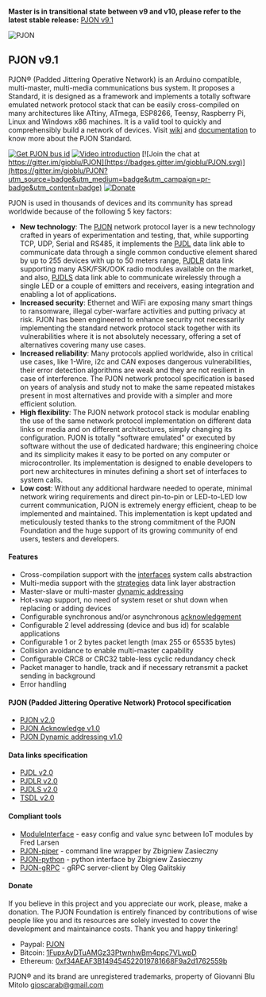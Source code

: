 **Master is in transitional state between v9 and v10, please refer to the latest stable release:** [PJON v9.1](https://github.com/gioblu/PJON/releases/tag/9.1)

![PJON](http://www.gioblu.com/PJON/PJON-github-header-tiny.png)
## PJON v9.1
PJON® (Padded Jittering Operative Network) is an Arduino compatible, multi-master, multi-media communications bus system. It proposes a Standard, it is designed as a framework and implements a totally software emulated network protocol stack that can be easily cross-compiled on many architectures like ATtiny, ATmega, ESP8266, Teensy, Raspberry Pi, Linux and Windows x86 machines. It is a valid tool to quickly and comprehensibly build a network of devices. Visit [wiki](https://github.com/gioblu/PJON/wiki) and [documentation](documentation/README.md) to know more about the PJON Standard.

[![Get PJON bus id](https://img.shields.io/badge/GET-PJON%20bus%20id-lightgrey.svg)](http://www.pjon.org/get-bus-id.php)
[![Video introduction](https://img.shields.io/badge/PJON-video%20introduction-blue.svg)](https://www.youtube.com/watch?v=vjc4ZF5own8)
[![Join the chat at https://gitter.im/gioblu/PJON](https://badges.gitter.im/gioblu/PJON.svg)](https://gitter.im/gioblu/PJON?utm_source=badge&utm_medium=badge&utm_campaign=pr-badge&utm_content=badge) [![Donate](https://img.shields.io/badge/DONATE-Paypal-green.svg)](https://www.paypal.me/PJON)

PJON is used in thousands of devices and its community has spread worldwide because of the following 5 key factors:
- **New technology**: The [PJON](specification/PJON-protocol-specification-v2.0.md) network protocol layer is a new technology crafted in years of experimentation and testing, that, while supporting TCP, UDP, Serial and RS485, it implements the [PJDL](strategies/SoftwareBitBang/specification/PJDL-specification-v2.0.md) data link able to communicate data through a single common conductive element shared by up to 255 devices with up to 50 meters range, [PJDLR](strategies/OverSampling/specification/PJDLR-specification-v2.0.md) data link supporting many ASK/FSK/OOK radio modules available on the market, and also, [PJDLS](strategies/AnalogSampling/specification/PJDLS-specification-v1.0.md) data link able to communicate wirelessly through a single LED or a couple of emitters and receivers, easing integration and enabling a lot of applications.
- **Increased security**: Ethernet and WiFi are exposing many smart things to ransomware, illegal cyber-warfare activities and putting privacy at risk. PJON has been engineered to enhance security not necessarily implementing the standard network protocol stack together with its vulnerabilities where it is not absolutely necessary, offering a set of alternatives covering many use cases.
- **Increased reliability**: Many protocols applied worldwide, also in critical use cases, like 1-Wire, i2c and CAN exposes dangerous vulnerabilities, their error detection algorithms are weak and they are not resilient in case of interference. The PJON network protocol specification is based on years of analysis and study not to make the same repeated mistakes present in most alternatives and provide with a simpler and more efficient solution.
- **High flexibility**: The PJON network protocol stack is modular enabling the use of the same network protocol implementation on different data links or media and on different architectures, simply changing its configuration. PJON is totally "software emulated" or executed by software without the use of dedicated hardware; this engineering choice and its simplicity makes it easy to be ported on any computer or microcontroller. Its implementation is designed to enable developers to port new architectures in minutes defining a short set of interfaces to system calls.
- **Low cost**: Without any additional hardware needed to operate, minimal network wiring requirements and direct pin-to-pin or LED-to-LED low current communication, PJON is extremely energy efficient, cheap to be implemented and maintained. This implementation is kept updated and meticulously tested thanks to the strong commitment of the PJON Foundation and the huge support of its growing community of end users, testers and developers.

#### Features
- Cross-compilation support with the [interfaces](interfaces) system calls abstraction   
- Multi-media support with the [strategies](strategies) data link layer abstraction
- Master-slave or multi-master [dynamic addressing](specification/PJON-dynamic-addressing-specification-v1.0.md)
- Hot-swap support, no need of system reset or shut down when replacing or adding devices
- Configurable synchronous and/or asynchronous [acknowledgement](specification/PJON-protocol-acknowledge-specification-v1.0.md)
- Configurable 2 level addressing (device and bus id) for scalable applications
- Configurable 1 or 2 bytes packet length (max 255 or 65535 bytes)
- Collision avoidance to enable multi-master capability
- Configurable CRC8 or CRC32 table-less cyclic redundancy check
- Packet manager to handle, track and if necessary retransmit a packet sending in background
- Error handling

#### PJON (Padded Jittering Operative Network) Protocol specification
- [PJON v2.0](specification/PJON-protocol-specification-v2.0.md)
- [PJON Acknowledge v1.0](specification/PJON-protocol-acknowledge-specification-v1.0.md)
- [PJON Dynamic addressing v1.0](specification/PJON-dynamic-addressing-specification-v1.0.md)

#### Data links specification
- [PJDL v2.0](strategies/SoftwareBitBang/specification/PJDL-specification-v2.0.md)
- [PJDLR v2.0](strategies/OverSampling/specification/PJDLR-specification-v2.0.md)
- [PJDLS v2.0](strategies/AnalogSampling/specification/PJDLS-specification-v2.0.md)
- [TSDL v2.0](strategies/ThroughSerial/specification/TSDL-specification-v2.0.md)

#### Compliant tools
- [ModuleInterface](https://github.com/fredilarsen/ModuleInterface) - easy config and value sync between IoT modules by Fred Larsen
- [PJON-piper](https://github.com/Girgitt/PJON-piper) - command line wrapper by Zbigniew Zasieczny
- [PJON-python](https://github.com/Girgitt/PJON-python) - python interface by Zbigniew Zasieczny
- [PJON-gRPC](https://github.com/Galitskiy/PJON-gRPC) - gRPC server-client by Oleg Galitskiy

#### Donate
If you believe in this project and you appreciate our work, please, make a
donation. The PJON Foundation is entirely financed by contributions of wise
people like you and its resources are solely invested to cover the development
and maintainance costs. Thank you and happy tinkering!
- Paypal: [PJON](https://www.paypal.me/PJON)
- Bitcoin: [1FupxAyDTuAMGz33PtwnhwBm4ppc7VLwpD](http://tny.im/btc/address.php?a=1FupxAyDTuAMGz33PtwnhwBm4ppc7VLwpD)
- Ethereum: [0xf34AEAF3B149454522019781668F9a2d1762559b](https://etherchain.org/account/0xf34AEAF3B149454522019781668F9a2d1762559b)

PJON® and its brand are unregistered trademarks, property of Giovanni Blu Mitolo gioscarab@gmail.com
